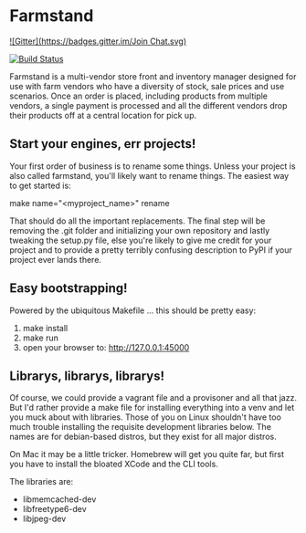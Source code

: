 Farmstand
=========
[![Gitter](https://badges.gitter.im/Join Chat.svg)](https://gitter.im/farmdrop-maine/farmstand?utm_source=badge&utm_medium=badge&utm_campaign=pr-badge&utm_content=badge)

[![Build
Status](https://travis-ci.org/farmdrop-maine/farmstand.svg?branch=master)](https://travis-ci.org/farmdrop-maine/farmstand)

Farmstand is a multi-vendor store front and inventory manager designed for use with
farm vendors who have a diversity of stock, sale prices and use scenarios. Once
an order is placed, including products from multiple vendors, a single payment
is processed and all the different vendors drop their products off at a central
location for pick up.

Start your engines, err projects!
---------------------------------

Your first order of business is to rename some things. Unless your project
is also called farmstand, you'll likely want to rename things. The easiest way
to get started is:

make name="<myproject_name>" rename

That should do all the important replacements. The final step will be removing
the .git folder and initializing your own repository and lastly tweaking the
setup.py file, else you're likely to give me credit for your project and to 
provide a pretty terribly confusing description to PyPI if your project ever
lands there.

Easy bootstrapping!
-------------------

Powered by the ubiquitous Makefile ... this should be pretty easy:

1. make install
2. make run
3. open your browser to: http://127.0.0.1:45000


Librarys, librarys, librarys!
-----------------------------

Of course, we could provide a vagrant file and a provisoner and all 
that jazz. But I'd rather provide a make file for installing everything
into a venv and let you muck about with libraries. Those of you on
Linux shouldn't have too much trouble installing the requisite development
libraries below. The names are for debian-based distros, but they 
exist for all major distros. 

On Mac it may be a little tricker. Homebrew will get you quite far, but
first you have to install the bloated XCode and the CLI tools.

The libraries are:

  * libmemcached-dev
  * libfreetype6-dev
  * libjpeg-dev

